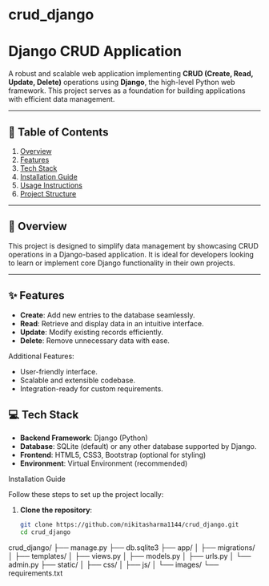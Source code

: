 # crud_django

# Django CRUD Application

A robust and scalable web application implementing **CRUD (Create, Read, Update, Delete)** operations using **Django**, the high-level Python web framework. This project serves as a foundation for building applications with efficient data management.

---

## 📑 Table of Contents

1. [Overview](#overview)
2. [Features](#features)
3. [Tech Stack](#tech-stack)
4. [Installation Guide](#installation-guide)
5. [Usage Instructions](#usage-instructions)
6. [Project Structure](#project-structure)

---

## 📖 Overview

This project is designed to simplify data management by showcasing CRUD operations in a Django-based application. It is ideal for developers looking to learn or implement core Django functionality in their own projects. 

---

## ✨ Features

- **Create**: Add new entries to the database seamlessly.
- **Read**: Retrieve and display data in an intuitive interface.
- **Update**: Modify existing records efficiently.
- **Delete**: Remove unnecessary data with ease.

Additional Features:
- User-friendly interface.
- Scalable and extensible codebase.
- Integration-ready for custom requirements.

## 💻 Tech Stack

- **Backend Framework**: Django (Python)
- **Database**: SQLite (default) or any other database supported by Django.
- **Frontend**: HTML5, CSS3, Bootstrap (optional for styling)
- **Environment**: Virtual Environment (recommended)

 Installation Guide

Follow these steps to set up the project locally:

1. **Clone the repository**:
   ```bash
   git clone https://github.com/nikitasharma1144/crud_django.git
   cd crud_django

crud_django/
├── manage.py
├── db.sqlite3
├── app/
│   ├── migrations/
│   ├── templates/
│   ├── views.py
│   ├── models.py
│   ├── urls.py
│   └── admin.py
├── static/
│   ├── css/
│   ├── js/
│   └── images/
└── requirements.txt
